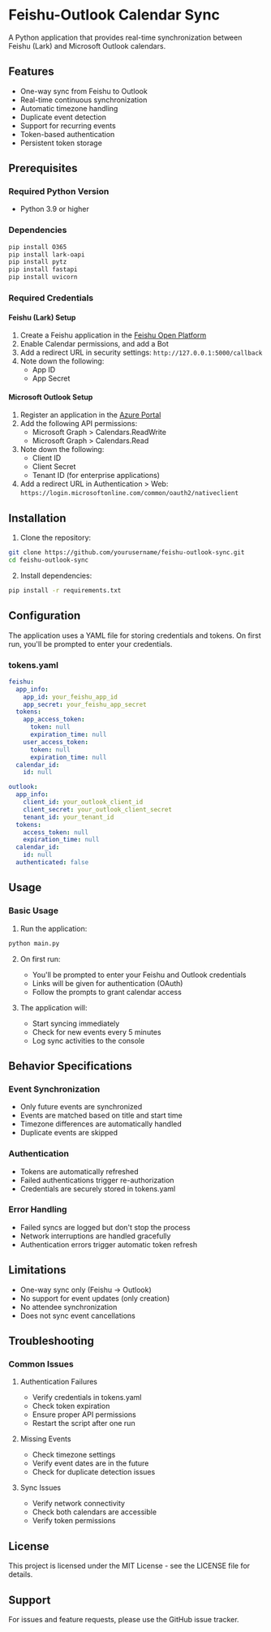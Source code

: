 # Feishu-Outlook Calendar Sync

A Python application that provides real-time synchronization between Feishu (Lark) and Microsoft Outlook calendars.

## Features

- One-way sync from Feishu to Outlook
- Real-time continuous synchronization
- Automatic timezone handling
- Duplicate event detection
- Support for recurring events
- Token-based authentication
- Persistent token storage

## Prerequisites

### Required Python Version
- Python 3.9 or higher

### Dependencies
```bash
pip install O365
pip install lark-oapi
pip install pytz
pip install fastapi
pip install uvicorn
```

### Required Credentials

#### Feishu (Lark) Setup
1. Create a Feishu application in the [Feishu Open Platform](https://open.feishu.cn/)
2. Enable Calendar permissions, and add a Bot
3. Add a redirect URL in security settings: `http://127.0.0.1:5000/callback`
4. Note down the following:
   - App ID
   - App Secret

#### Microsoft Outlook Setup
1. Register an application in the [Azure Portal](https://portal.azure.com/)
2. Add the following API permissions:
   - Microsoft Graph > Calendars.ReadWrite
   - Microsoft Graph > Calendars.Read
3. Note down the following:
   - Client ID
   - Client Secret
   - Tenant ID (for enterprise applications)
4. Add a redirect URL in Authentication > Web: `https://login.microsoftonline.com/common/oauth2/nativeclient`

## Installation

1. Clone the repository:
```bash
git clone https://github.com/yourusername/feishu-outlook-sync.git
cd feishu-outlook-sync
```

2. Install dependencies:
```bash
pip install -r requirements.txt
```

## Configuration

The application uses a YAML file for storing credentials and tokens. On first run, you'll be prompted to enter your credentials.

### tokens.yaml
```yaml
feishu:
  app_info:
    app_id: your_feishu_app_id
    app_secret: your_feishu_app_secret
  tokens:
    app_access_token:
      token: null
      expiration_time: null
    user_access_token:
      token: null
      expiration_time: null
  calendar_id:
    id: null

outlook:
  app_info:
    client_id: your_outlook_client_id
    client_secret: your_outlook_client_secret
    tenant_id: your_tenant_id
  tokens:
    access_token: null
    expiration_time: null
  calendar_id:
    id: null
  authenticated: false
```

## Usage

### Basic Usage

1. Run the application:
```bash
python main.py
```

2. On first run:
   - You'll be prompted to enter your Feishu and Outlook credentials
   - Links will be given for authentication (OAuth)
   - Follow the prompts to grant calendar access

3. The application will:
   - Start syncing immediately
   - Check for new events every 5 minutes
   - Log sync activities to the console


## Behavior Specifications

### Event Synchronization
- Only future events are synchronized
- Events are matched based on title and start time
- Timezone differences are automatically handled
- Duplicate events are skipped

### Authentication
- Tokens are automatically refreshed
- Failed authentications trigger re-authorization
- Credentials are securely stored in tokens.yaml

### Error Handling
- Failed syncs are logged but don't stop the process
- Network interruptions are handled gracefully
- Authentication errors trigger automatic token refresh

## Limitations

- One-way sync only (Feishu → Outlook)
- No support for event updates (only creation)
- No attendee synchronization
- Does not sync event cancellations

## Troubleshooting

### Common Issues

1. Authentication Failures
   - Verify credentials in tokens.yaml
   - Check token expiration
   - Ensure proper API permissions
   - Restart the script after one run

2. Missing Events
   - Check timezone settings
   - Verify event dates are in the future
   - Check for duplicate detection issues

3. Sync Issues
   - Verify network connectivity
   - Check both calendars are accessible
   - Verify token permissions

## License

This project is licensed under the MIT License - see the LICENSE file for details.

## Support

For issues and feature requests, please use the GitHub issue tracker.